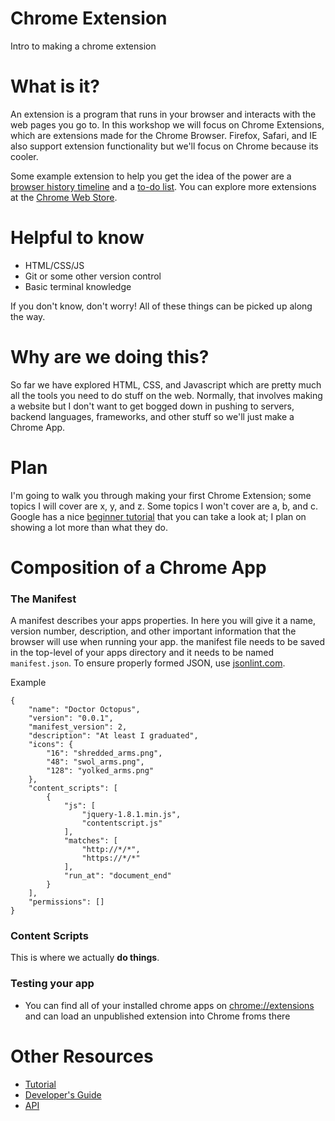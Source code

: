 Chrome Extension
===============

Intro to making a chrome extension

What is it?
============

An extension is a program that runs in your browser and interacts with the web pages you go to. In this workshop we will focus on Chrome Extensions, which are extensions made for the Chrome Browser. Firefox, Safari, and IE also support extension functionality but we'll focus on Chrome because its cooler.  

Some example extension to help you get the idea of the power are a [browser history timeline](https://chrome.google.com/webstore/detail/history-timeline/gjhpcfomcckgcaniehfgakaddjgncpeb) and a [to-do list](https://chrome.google.com/webstore/detail/todoist-to-do-list-and-ta/fnibmbcdeepaahjmddiihohjanlimlmj/related). You can explore more extensions at the [Chrome Web Store](https://chrome.google.com/webstore/category/apps). 


Helpful to know
================

* HTML/CSS/JS
* Git or some other version control
* Basic terminal knowledge

If you don't know, don't worry! All of these things can be picked up along the way.

Why are we doing this?
======================

So far we have explored HTML, CSS, and Javascript which are pretty much all the tools you need to do stuff on the web. Normally, that involves making a website but I don't want to get bogged down in pushing to servers, backend languages, frameworks, and other stuff so we'll just make a Chrome App.

Plan
====

I'm going to walk you through making your first Chrome Extension; some topics I will cover are x, y, and z. Some topics I won't cover are a, b, and c. Google has a nice [beginner tutorial](http://developer.chrome.com/extensions/getstarted.html) that you can take a look at; I plan on showing a lot more than what they do. 

Composition of a Chrome App
============================

### The Manifest
A manifest describes your apps properties. In here you will give it a name, version number, description, and other important information that the browser will use when running your app. the manifest file needs to be saved in the top-level of your apps directory and it needs to be named ``` manifest.json ```. To ensure properly formed JSON, use [jsonlint.com](http://jsonlint.com/).  

Example
```
{
    "name": "Doctor Octopus",
    "version": "0.0.1",
    "manifest_version": 2,
    "description": "At least I graduated",
    "icons": {
        "16": "shredded_arms.png",
        "48": "swol_arms.png",
        "128": "yolked_arms.png"
    },
    "content_scripts": [
        {
            "js": [
                "jquery-1.8.1.min.js",
                "contentscript.js"
            ],
            "matches": [
                "http://*/*",
                "https://*/*"
            ],
            "run_at": "document_end"
        }
    ],
    "permissions": []
}
```

### Content Scripts
This is where we actually __do things__. 


### Testing your app
* You can find all of your installed chrome apps on [chrome://extensions](chrome://extensions/) and can load an unpublished extension into Chrome froms there


Other Resources
================

* [Tutorial](http://developer.chrome.com/extensions/getstarted.html)
* [Developer's Guide](http://developer.chrome.com/extensions/devguide.html)
* [API](http://developer.chrome.com/extensions/api_index.html)
